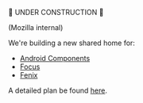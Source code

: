 :construction: UNDER CONSTRUCTION :construction:

(Mozilla internal)

We're building a new shared home for:
- [Android Components](https://github.com/mozilla-mobile/android-components)
- [Focus](https://github.com/mozilla-mobile/focus-android/)
- [Fenix](https://github.com/mozilla-mobile/fenix)

A detailed plan be found [here](https://docs.google.com/document/d/1VMr5rtn-2Ilb4DSjNoD6D9bk-RX1GGOin8Hpn9sqMbA/).

